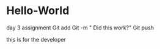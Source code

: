 # Hello-World
day 3 assignment 
Git add
Git  -m " Did this work?"
Git push

this is for the developer
